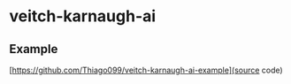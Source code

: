 # veitch-karnaugh-ai

## Example

[https://github.com/Thiago099/veitch-karnaugh-ai-example](source code)
